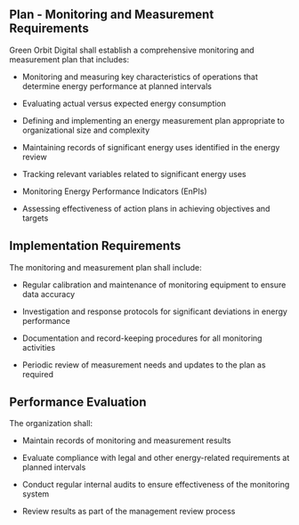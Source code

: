 <!-- Unsupported block type: table_of_contents -->

## Plan - Monitoring and Measurement Requirements

Green Orbit Digital shall establish a comprehensive monitoring and measurement plan that includes:

- Monitoring and measuring key characteristics of operations that determine energy performance at planned intervals

- Evaluating actual versus expected energy consumption

- Defining and implementing an energy measurement plan appropriate to organizational size and complexity

- Maintaining records of significant energy uses identified in the energy review

- Tracking relevant variables related to significant energy uses

- Monitoring Energy Performance Indicators (EnPIs)

- Assessing effectiveness of action plans in achieving objectives and targets

## Implementation Requirements

The monitoring and measurement plan shall include:

- Regular calibration and maintenance of monitoring equipment to ensure data accuracy

- Investigation and response protocols for significant deviations in energy performance

- Documentation and record-keeping procedures for all monitoring activities

- Periodic review of measurement needs and updates to the plan as required

## Performance Evaluation

The organization shall:

- Maintain records of monitoring and measurement results

- Evaluate compliance with legal and other energy-related requirements at planned intervals

- Conduct regular internal audits to ensure effectiveness of the monitoring system

- Review results as part of the management review process